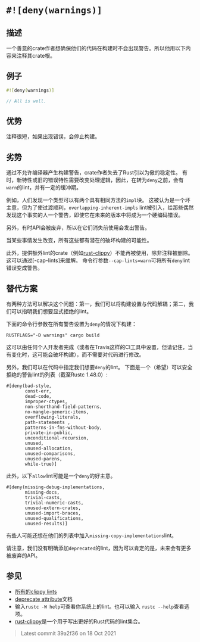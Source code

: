 # `#![deny(warnings)]`

## 描述

一个善意的crate作者想确保他们的代码在构建时不会出现警告。所以他用以下内容来注释其crate根。

## 例子

```rust
#![deny(warnings)]

// All is well.
```

## 优势

注释很短，如果出现错误，会停止构建。

## 劣势

通过不允许编译器产生构建警告，crate作者失去了Rust引以为傲的稳定性。 
有时，新特性或旧的错误特性需要改变处理逻辑，因此，在转为`deny`之前，会有`warn`的lint，并有一定的缓冲期。

例如，人们发现一个类型可以有两个具有相同方法的`impl`块。
这被认为是一个坏主意，但为了使过渡顺利，`overlapping-inherent-impls` lint被引入，给那些偶然发现这个事实的人一个警告，即使它在未来的版本中将成为一个硬编码错误。

另外，有时API会被废弃，所以在它们消失前使用会发出警告。

当某些事情发生改变，所有这些都有潜在的破坏构建的可能性。

此外，提供额外lint的crate（例如[rust-clippy]）不能再被使用，除非注释被删除。这可以通过[-cap-lints]来缓解。
命令行参数`--cap-lints=warn`可将所有`deny`lint错误变成警告。

## 替代方案

有两种方法可以解决这个问题：第一，我们可以将构建设置与代码解耦；第二，我们可以指明我们想要显式拒绝的lint。

下面的命令行参数在所有警告设置为`deny`的情况下构建：

```RUSTFLAGS="-D warnings" cargo build```

这可以由任何个人开发者完成（或者在Travis这样的CI工具中设置，但请记住，当有变化时，这可能会破坏构建），而不需要对代码进行修改。

另外，我们可以在代码中指定我们想要`deny`的lint。
下面是一个（希望）可以安全拒绝的警告lint的列表（截至Rustc 1.48.0）:

```rust,ignore
#[deny(bad-style,
       const-err,
       dead-code,
       improper-ctypes,
       non-shorthand-field-patterns,
       no-mangle-generic-items,
       overflowing-literals,
       path-statements ,
       patterns-in-fns-without-body,
       private-in-public,
       unconditional-recursion,
       unused,
       unused-allocation,
       unused-comparisons,
       unused-parens,
       while-true)]
```

此外，以下`allow`lint可能是一个`deny`的好主意。

```rust,ignore
#[deny(missing-debug-implementations,
       missing-docs,
       trivial-casts,
       trivial-numeric-casts,
       unused-extern-crates,
       unused-import-braces,
       unused-qualifications,
       unused-results)]
```

有些人可能还想在他们的列表中加入`missing-copy-implementations`lint。

请注意，我们没有明确添加`deprecated`的lint，因为可以肯定的是，未来会有更多被废弃的API。

## 参见

- [所有的clippy lints](https://rust-lang.github.io/rust-clippy/master)
- [deprecate attribute]文档
- 输入`rustc -W help`可查看你系统上的lint。也可以输入
`rustc --help`查看选项。
- [rust-clippy]是一个用于写出更好的Rust代码的lint集合。

[rust-clippy]: https://github.com/Manishearth/rust-clippy
[deprecate attribute]: https://doc.rust-lang.org/reference/attributes.html#deprecation
[--cap-lints]: https://doc.rust-lang.org/rustc/lints/levels.html#capping-lints

> Latest commit 39a2f36 on 18 Oct 2021